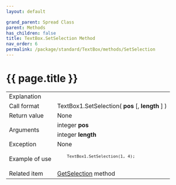 ```yaml
---
layout: default

grand_parent: Spread Class
parent: Methods
has_children: false
title: TextBox.SetSelection Method
nav_order: 6
permalink: /package/standard/TextBox/methods/SetSelection
---
```

# {{ page.title }}

<table>
  <tr>
    <td>Explanation</td>
    <td colspan="2"></td>
  </tr>
  <tr>
    <td>Call format</td>
    <td colspan="2">TextBox1.SetSelection( <b>pos</b> [, <b>length</b> ] )</td>
  </tr>
  <tr>
    <td>Return value</td>
    <td colspan="2">None</td>
  </tr>  
  <tr>
    <td rowspan="2">Arguments</td>
    <td>integer  <b>pos</b></td>
    <td></td>
  </tr>
  <tr>
    <td>integer <b>length</b></td>
    <td></td>
  </tr>
  <tr>
    <td>Exception</td>
    <td colspan="2">None</td>
  </tr>
  <tr>
    <td>Example of use</td>
    <td colspan="2"><code><pre>
    TextBox1.SetSelection(1, 4);
    </pre></code></td>
  </tr>
  <tr>
    <td>Related item</td>
    <td colspan="2"><a href="/package/standard/TextBox/methods/GetSelection">GetSelection</a> method</td>
  </tr>
</table>



